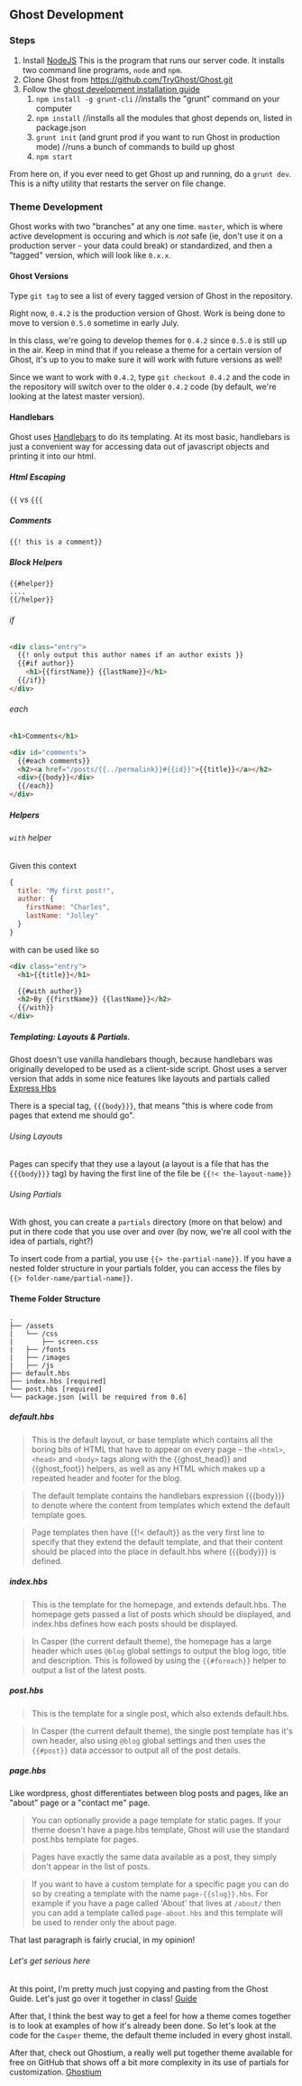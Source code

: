 ## Ghost Development

### Steps

1. Install [NodeJS](http://nodejs.org/)
    This is the program that runs our server code. It installs two command line programs, `node` and `npm`.
2. Clone Ghost from https://github.com/TryGhost/Ghost.git
3. Follow the [ghost development installation guide](https://github.com/TryGhost/Ghost#getting-started-guide-for-developers)
    1. `npm install -g grunt-cli` //installs the "grunt" command on your computer
    2. `npm install` //installs all the modules that ghost depends on, listed in package.json
    3. `grunt init` (and grunt prod if you want to run Ghost in production mode) //runs a bunch of commands to build up ghost
    4. `npm start`

From here on, if you ever need to get Ghost up and running, do a `grunt dev`. This is a nifty utility that restarts the server on file change.

### Theme Development

Ghost works with two "branches" at any one time. `master`, which is where active development is occuring and which is *not* safe (ie, don't use it on a production server - your data could break) or standardized, and then a "tagged" version, which will look like `0.x.x`.

#### Ghost Versions

Type `git tag` to see a list of every tagged version of Ghost in the repository.

Right now, `0.4.2` is the production version of Ghost. Work is being done to move to version `0.5.0` sometime in early July.

In this class, we're going to develop themes for `0.4.2` since `0.5.0` is still up in the air. Keep in mind that if you release a theme for a certain version of Ghost, it's up to you to make sure it will work with future versions as well!

Since we want to work with `0.4.2`, type `git checkout 0.4.2` and the code in the repository will switch over to the older `0.4.2` code (by default, we're looking at the latest master version).

#### Handlebars

Ghost uses [Handlebars](http://handlebarsjs.com/) to do its templating. At its most basic, handlebars is just a convenient way for accessing data out of javascript objects and printing it into our html.

##### Html Escaping
`{{` vs `{{{`

##### Comments
`{{! this is a comment}}`

##### Block Helpers
```
{{#helper}}
....
{{/helper}}
```

###### if
```html
<div class="entry">
  {{! only output this author names if an author exists }}
  {{#if author}}
    <h1>{{firstName}} {{lastName}}</h1>
  {{/if}}
</div>
```

###### each
```html
<h1>Comments</h1>

<div id="comments">
  {{#each comments}}
  <h2><a href="/posts/{{../permalink}}#{{id}}">{{title}}</a></h2>
  <div>{{body}}</div>
  {{/each}}
</div>
```


##### Helpers

###### `with` helper
Given this context
```javascript
{
  title: "My first post!",
  author: {
    firstName: "Charles",
    lastName: "Jolley"
  }
}
```

with can be used like so
```html
<div class="entry">
  <h1>{{title}}</h1>

  {{#with author}}
  <h2>By {{firstName}} {{lastName}}</h2>
  {{/with}}
</div>
```

##### Templating: Layouts & Partials.

Ghost doesn't use vanilla handlebars though, because handlebars was originally developed to be used as a client-side script. Ghost uses a server version that adds in some nice features like layouts and partials called [Express Hbs](https://github.com/barc/express-hbs#syntax)

There is a special tag, `{{{body}}}`, that means "this is where code from pages that extend me should go".

###### Using Layouts
Pages can specify that they use a layout (a layout is a file that has the `{{{body}}}` tag) by having the first line of the file be `{{!< the-layout-name}}`

###### Using Partials
With ghost, you can create a `partials` directory (more on that below) and put in there code that you use over and over (by now, we're all cool with the idea of partials, right?)

To insert code from a partial, you use `{{> the-partial-name}}`. If you have a nested folder structure in your partials folder, you can access the files by `{{> folder-name/partial-name}}`.

#### Theme Folder Structure

```
.
├── /assets
|   └── /css
|       ├── screen.css
|   ├── /fonts
|   ├── /images
|   ├── /js
├── default.hbs
├── index.hbs [required]
└── post.hbs [required]
└── package.json [will be required from 0.6]
```

##### default.hbs
>This is the default layout, or base template which contains all the boring bits of HTML that have to appear on every page – the `<html>`, `<head>` and `<body>` tags along with the {{ghost_head}} and {{ghost_foot}} helpers, as well as any HTML which makes up a repeated header and footer for the blog.

>The default template contains the handlebars expression {{{body}}} to denote where the content from templates which extend the default template goes.

>Page templates then have {{!< default}} as the very first line to specify that they extend the default template, and that their content should be placed into the place in default.hbs where {{{body}}} is defined.


##### index.hbs

>This is the template for the homepage, and extends default.hbs. The homepage gets passed a list of posts which should be displayed, and index.hbs defines how each posts should be displayed.

>In Casper (the current default theme), the homepage has a large header which uses `@blog` global settings to output the blog logo, title and description. This is followed by using the `{{#foreach}}` helper to output a list of the latest posts.

##### post.hbs

> This is the template for a single post, which also extends default.hbs.

> In Casper (the current default theme), the single post template has it's own header, also using `@blog` global settings and then uses the `{{#post}}` data accessor to output all of the post details.

##### page.hbs

Like wordpress, ghost differentiates between blog posts and pages, like an "about" page or a "contact me" page.

>You can optionally provide a page template for static pages. If your theme doesn't have a page.hbs template, Ghost will use the standard post.hbs template for pages.

>Pages have exactly the same data available as a post, they simply don't appear in the list of posts.

>If you want to have a custom template for a specific page you can do so by creating a template with the name `page-{{slug}}.hbs`. For example if you have a page called 'About' that lives at `/about/` then you can add a template called ``page-about.hbs`` and this template will be used to render only the about page.

That last paragraph is fairly crucial, in my opinion!

###### Let's get serious here

At this point, I'm pretty much just copying and pasting from the Ghost Guide. Let's just go over it together in class! [Guide](http://docs.ghost.org/themes/)

After that, I think the best way to get a feel for how a theme comes together is to look at examples of how it's already been done. So let's look at the code for the `Casper` theme, the default theme included in every ghost install. 

After that, check out Ghostium, a really well put together theme available for free on GitHub that shows off a bit more complexity in its use of partials for customization. [Ghostium](https://github.com/oswaldoacauan/ghostium)


